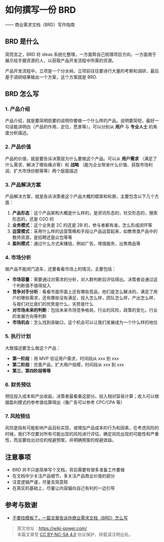 # 如何撰写一份 BRD

—— 商业需求文档（BRD）写作指南

## BRD 是什么

简而言之，BRD 将 ideas 系统化整理，一方面帮自己梳理项目方向，一方面用于展示给手握资源的人，以获取产品开发流程中所需的资源。

产品开发流程中，立项是一个分水岭。立项前往往要进行大量的考察和调研，最后基于调研结果输出一个方案，这个方案就是 BRD.

## BRD 怎么写

### 1. 产品介绍

产品介绍，就是要简明扼要的说明你要做一个什么样的产品。说明要简短，最好一句话能讲明白（产品的作用，定位，愿景等）。可以分别从 **用户** 与 **专业人士** 的角度分析描述。

### 2. 产品价值

产品的价值，就是要告诉决策层为什么要做这个产品。可以从 **用户需求** （满足了什么需求、解决了哪些痛点等）和 **战略** （能为企业带来什么价值、获取市场利润、扩大市场份额等等）两个层面描述

### 3. 产品解决方案

产品解决方案，就是告诉决策者这个产品大概的框架和轮廓，主要包含以下几个方面：

1. **产品形态**：这个产品架构大概是什么样的，是资讯形态的，社交形态的，搜索形态的，还是 O2O 的
2. **业务模式**：这个业务是 2C 的还是 2B 的，参与者都有谁，怎么形成闭环等
3. **运营模式**：采用什么样的运营策略和手段让产品运营起来，如教育类产品中的教师资源，是招聘还是众包等等
4. **盈利模式**：通过什么方式来赚钱，例如广告，增值服务，出售商品等

### 4. 市场分析

做产品不能闭门造车，还要看看市场上的情况，主要包括：

- **市场容量**：需要通过对需求的分析，对人群判断后评估得出。决策者会通过这个判断值不值得投入
- **竞争对手分析**：看看市面市面上还有哪些竞品，他们是怎么解决的，满足了用户的哪些需求，还有哪些没有满足，投入怎么样，团队怎么样，产出怎么样，与我们对比我们的优势是什么，劣势是什么
- **对市场未来的判断**：包括未来市场竞争格局，行业的风险，政策的变化，行业的发展方向等判断
- **市场机会**：怎么找到突破口，这个机会可以让我们发展成为一个什么样的地位

### 5. 执行计划

大致描述要怎么做这个产品：

- **第一阶段**：用 MVP 验证用户需求，时间段从 xxx 到 xxx
- **第二阶段**：完善产品，扩大用户规模，时间段从 xxx 到 xxx
- **第三、第四阶段等等**

### 6. 财务预估

预估投入成本和产出收益，决策者最看重这部分。投入相对容易计算；收入可以根据盈利模式的参考值估算得出（像广告可以参考 CPC/CPA 等）

### 7. 风险预估

风险是指有可能影响产品目标实现，或增加产品成本的行为和因素，在考虑风险的时候，我们不仅要对所有可能出现的风险进行评估，确定风险出现的可能性和严重性，而且要给出对应的规避预案，并明确预案的规避效益。

## 注意事项

- BRD 并不只是简单写个文档，背后需要有很多准备工作要做
- 在文档中少关注产品细节，多关注产品商业价值的部分
- 注意逻辑严谨，尽量言简意赅
- 在真实的基础上，尽量让内容偏向自己有利的一边引导

## 参考与致谢

- [不要找模板了，一篇文章告诉你商业需求文档（BRD）怎么写](http://www.woshipm.com/pmd/645578.html)

> 原文地址：<https://wiki-power.com/>  
> 本篇文章受 [CC BY-NC-SA 4.0](https://creativecommons.org/licenses/by/4.0/deed.zh) 协议保护，转载请注明出处。
